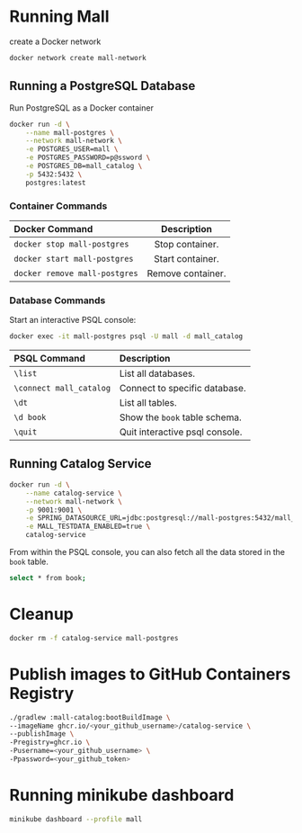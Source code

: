 # Running Mall

create a Docker network

```bash
docker network create mall-network
```

## Running a PostgreSQL Database

Run PostgreSQL as a Docker container

```bash
docker run -d \
    --name mall-postgres \
    --network mall-network \
    -e POSTGRES_USER=mall \
    -e POSTGRES_PASSWORD=p@ssword \
    -e POSTGRES_DB=mall_catalog \
    -p 5432:5432 \
    postgres:latest
```

### Container Commands

| Docker Command                |    Description    |
|:------------------------------|:-----------------:|
| `docker stop mall-postgres`   |  Stop container.  |
| `docker start mall-postgres`  | Start container.  |
| `docker remove mall-postgres` | Remove container. |

### Database Commands

Start an interactive PSQL console:

```bash
docker exec -it mall-postgres psql -U mall -d mall_catalog
```


| PSQL Command	           | Description                                    |
|:------------------------|:-----------------------------------------------|
| `\list`                 | List all databases.                            |
| `\connect mall_catalog` | Connect to specific database.                  |
| `\dt`                   | List all tables.                               |
| `\d book`               | Show the `book` table schema.                  |
| `\quit`                 | Quit interactive psql console.                 |

## Running Catalog Service

```bash
docker run -d \
    --name catalog-service \
    --network mall-network \
    -p 9001:9001 \
    -e SPRING_DATASOURCE_URL=jdbc:postgresql://mall-postgres:5432/mall_catalog \
    -e MALL_TESTDATA_ENABLED=true \
    catalog-service
```

From within the PSQL console, you can also fetch all the data stored in the `book` table.

```bash
select * from book;
```

# Cleanup

```bash
docker rm -f catalog-service mall-postgres
```

# Publish images to GitHub Containers Registry

```bash
./gradlew :mall-catalog:bootBuildImage \
--imageName ghcr.io/<your_github_username>/catalog-service \
--publishImage \
-Pregistry=ghcr.io \
-Pusername=<your_github_username> \
-Ppassword=<your_github_token>
```

# Running minikube dashboard
```bash
minikube dashboard --profile mall
```